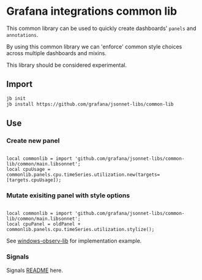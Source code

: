 # Grafana integrations common lib

This common library can be used to quickly create dashboards' `panels` and `annotations`.

By using this common library we can 'enforce' common style choices across multiple dashboards and mixins.

This library should be considered experimental.

## Import

```sh
jb init
jb install https://github.com/grafana/jsonnet-libs/common-lib
```

## Use

### Create new panel

```jsonnet

local commonlib = import 'github.com/grafana/jsonnet-libs/common-lib/common/main.libsonnet';
local cpuUsage = commonlib.panels.cpu.timeSeries.utilization.new(targets=[targets.cpuUsage]);

```

### Mutate exisiting panel with style options

```jsonnet

local commonlib = import 'github.com/grafana/jsonnet-libs/common-lib/common/main.libsonnet';
local cpuPanel = oldPanel + commonlib.panels.cpu.timeSeries.utilization.stylize();
```

See [windows-observ-lib](../windows-observ-lib/README.md) for implementation example.

### Signals

Signals [README](./common/signal/README.md) here.
